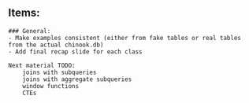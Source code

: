 ## Items:
	### General:
	- Make examples consistent (either from fake tables or real tables from the actual chinook.db)
	- Add final recap slide for each class

	Next material TODO:
		joins with subqueries
		joins with aggregate subqueries
		window functions
		CTEs
		

